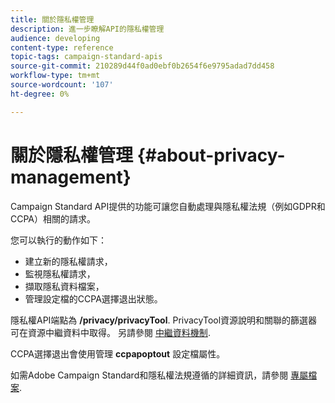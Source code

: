 ```yaml
---
title: 關於隱私權管理
description: 進一步瞭解API的隱私權管理
audience: developing
content-type: reference
topic-tags: campaign-standard-apis
source-git-commit: 210289d44f0ad0ebf0b2654f6e9795adad7dd458
workflow-type: tm+mt
source-wordcount: '107'
ht-degree: 0%

---
```



# 關於隱私權管理 {#about-privacy-management}

Campaign Standard API提供的功能可讓您自動處理與隱私權法規（例如GDPR和CCPA）相關的請求。

您可以執行的動作如下：

* 建立新的隱私權請求，
* 監視隱私權請求，
* 擷取隱私資料檔案，
* 管理設定檔的CCPA選擇退出狀態。

隱私權API端點為 **/privacy/privacyTool**. PrivacyTool資源說明和關聯的篩選器可在資源中繼資料中取得。 另請參閱 [中繼資料機制](../../api/using/metadata-mechanism.md).

CCPA選擇退出會使用管理 **ccpapoptout** 設定檔屬性。

如需Adobe Campaign Standard和隱私權法規遵循的詳細資訊，請參閱 [專屬檔案](../../start/using/privacy-requests.md).
